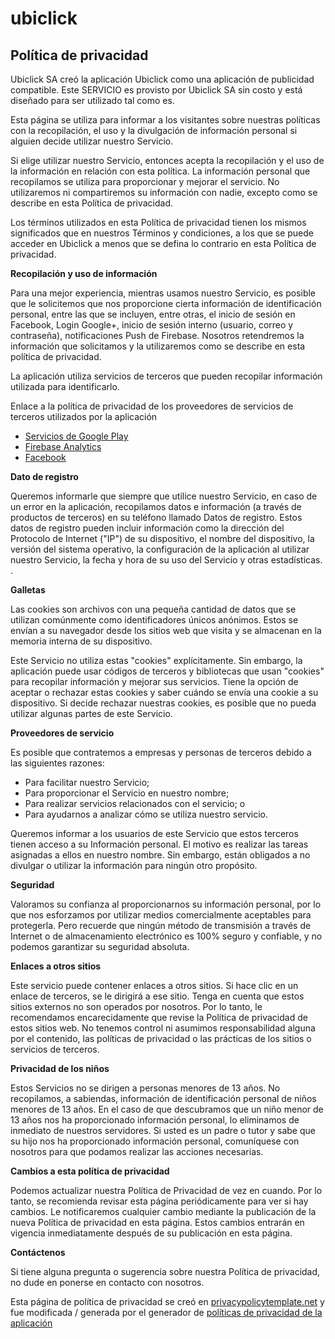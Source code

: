 # ubiclick
## <font style="vertical-align: inherit;"><font style="vertical-align: inherit;">Política de privacidad</font></font>

<font style="vertical-align: inherit;"><font style="vertical-align: inherit;">Ubiclick SA creó la aplicación Ubiclick como una aplicación de publicidad compatible.</font> <font style="vertical-align: inherit;">Este SERVICIO es provisto por Ubiclick SA sin costo y está diseñado para ser utilizado tal como es.</font></font>

<font style="vertical-align: inherit;"><font style="vertical-align: inherit;">Esta página se utiliza para informar a los visitantes sobre nuestras políticas con la recopilación, el uso y la divulgación de información personal si alguien decide utilizar nuestro Servicio.</font></font>

<font style="vertical-align: inherit;"><font style="vertical-align: inherit;">Si elige utilizar nuestro Servicio, entonces acepta la recopilación y el uso de la información en relación con esta política.</font> <font style="vertical-align: inherit;">La información personal que recopilamos se utiliza para proporcionar y mejorar el servicio.</font> <font style="vertical-align: inherit;">No utilizaremos ni compartiremos su información con nadie, excepto como se describe en esta Política de privacidad.</font></font>

<font style="vertical-align: inherit;"><font style="vertical-align: inherit;">Los términos utilizados en esta Política de privacidad tienen los mismos significados que en nuestros Términos y condiciones, a los que se puede acceder en Ubiclick a menos que se defina lo contrario en esta Política de privacidad.</font></font>

**<font style="vertical-align: inherit;"><font style="vertical-align: inherit;">Recopilación y uso de información</font></font>**

<font style="vertical-align: inherit;"><font style="vertical-align: inherit;">Para una mejor experiencia, mientras usamos nuestro Servicio, es posible que le solicitemos que nos proporcione cierta información de identificación personal, entre las que se incluyen, entre otras, el inicio de sesión en Facebook, Login Google+, inicio de sesión interno (usuario, correo y contraseña), notificaciones Push de Firebase.</font> <font style="vertical-align: inherit;">Nosotros retendremos la información que solicitamos y la utilizaremos como se describe en esta política de privacidad.</font></font>

<font style="vertical-align: inherit;"><font style="vertical-align: inherit;">La aplicación utiliza servicios de terceros que pueden recopilar información utilizada para identificarlo.</font></font>

<font style="vertical-align: inherit;"><font style="vertical-align: inherit;">Enlace a la política de privacidad de los proveedores de servicios de terceros utilizados por la aplicación</font></font>

*   [<font style="vertical-align: inherit;"><font style="vertical-align: inherit;">Servicios de Google Play</font></font>](https://www.google.com/policies/privacy/)
*   [<font style="vertical-align: inherit;"><font style="vertical-align: inherit;">Firebase Analytics</font></font>](https://firebase.google.com/policies/analytics)
*   [<font style="vertical-align: inherit;"><font style="vertical-align: inherit;">Facebook</font></font>](https://www.facebook.com/about/privacy)

**<font style="vertical-align: inherit;"><font style="vertical-align: inherit;">Dato de registro</font></font>**

<font style="vertical-align: inherit;"><font style="vertical-align: inherit;">Queremos informarle que siempre que utilice nuestro Servicio, en caso de un error en la aplicación, recopilamos datos e información (a través de productos de terceros) en su teléfono llamado Datos de registro.</font> <font style="vertical-align: inherit;">Estos datos de registro pueden incluir información como la dirección del Protocolo de Internet ("IP") de su dispositivo, el nombre del dispositivo, la versión del sistema operativo, la configuración de la aplicación al utilizar nuestro Servicio, la fecha y hora de su uso del Servicio y otras estadísticas. .</font></font>

**<font style="vertical-align: inherit;"><font style="vertical-align: inherit;">Galletas</font></font>**

<font style="vertical-align: inherit;"><font style="vertical-align: inherit;">Las cookies son archivos con una pequeña cantidad de datos que se utilizan comúnmente como identificadores únicos anónimos.</font> <font style="vertical-align: inherit;">Estos se envían a su navegador desde los sitios web que visita y se almacenan en la memoria interna de su dispositivo.</font></font>

<font style="vertical-align: inherit;"><font style="vertical-align: inherit;">Este Servicio no utiliza estas "cookies" explícitamente.</font> <font style="vertical-align: inherit;">Sin embargo, la aplicación puede usar códigos de terceros y bibliotecas que usan "cookies" para recopilar información y mejorar sus servicios.</font> <font style="vertical-align: inherit;">Tiene la opción de aceptar o rechazar estas cookies y saber cuándo se envía una cookie a su dispositivo.</font> <font style="vertical-align: inherit;">Si decide rechazar nuestras cookies, es posible que no pueda utilizar algunas partes de este Servicio.</font></font>

**<font style="vertical-align: inherit;"><font style="vertical-align: inherit;">Proveedores de servicio</font></font>**

<font style="vertical-align: inherit;"><font style="vertical-align: inherit;">Es posible que contratemos a empresas y personas de terceros debido a las siguientes razones:</font></font>

*   <font style="vertical-align: inherit;"><font style="vertical-align: inherit;">Para facilitar nuestro Servicio;</font></font>
*   <font style="vertical-align: inherit;"><font style="vertical-align: inherit;">Para proporcionar el Servicio en nuestro nombre;</font></font>
*   <font style="vertical-align: inherit;"><font style="vertical-align: inherit;">Para realizar servicios relacionados con el servicio;</font> <font style="vertical-align: inherit;">o</font></font>
*   <font style="vertical-align: inherit;"><font style="vertical-align: inherit;">Para ayudarnos a analizar cómo se utiliza nuestro servicio.</font></font>

<font style="vertical-align: inherit;"><font style="vertical-align: inherit;">Queremos informar a los usuarios de este Servicio que estos terceros tienen acceso a su Información personal.</font> <font style="vertical-align: inherit;">El motivo es realizar las tareas asignadas a ellos en nuestro nombre.</font> <font style="vertical-align: inherit;">Sin embargo, están obligados a no divulgar o utilizar la información para ningún otro propósito.</font></font>

**<font style="vertical-align: inherit;"><font style="vertical-align: inherit;">Seguridad</font></font>**

<font style="vertical-align: inherit;"><font style="vertical-align: inherit;">Valoramos su confianza al proporcionarnos su información personal, por lo que nos esforzamos por utilizar medios comercialmente aceptables para protegerla.</font> <font style="vertical-align: inherit;">Pero recuerde que ningún método de transmisión a través de Internet o de almacenamiento electrónico es 100% seguro y confiable, y no podemos garantizar su seguridad absoluta.</font></font>

**<font style="vertical-align: inherit;"><font style="vertical-align: inherit;">Enlaces a otros sitios</font></font>**

<font style="vertical-align: inherit;"><font style="vertical-align: inherit;">Este servicio puede contener enlaces a otros sitios.</font> <font style="vertical-align: inherit;">Si hace clic en un enlace de terceros, se le dirigirá a ese sitio.</font> <font style="vertical-align: inherit;">Tenga en cuenta que estos sitios externos no son operados por nosotros.</font> <font style="vertical-align: inherit;">Por lo tanto, le recomendamos encarecidamente que revise la Política de privacidad de estos sitios web.</font> <font style="vertical-align: inherit;">No tenemos control ni asumimos responsabilidad alguna por el contenido, las políticas de privacidad o las prácticas de los sitios o servicios de terceros.</font></font>

**<font style="vertical-align: inherit;"><font style="vertical-align: inherit;">Privacidad de los niños</font></font>**

<font style="vertical-align: inherit;"><font style="vertical-align: inherit;">Estos Servicios no se dirigen a personas menores de 13 años. No recopilamos, a sabiendas, información de identificación personal de niños menores de 13 años. En el caso de que descubramos que un niño menor de 13 años nos ha proporcionado información personal, lo eliminamos de inmediato de nuestros servidores.</font> <font style="vertical-align: inherit;">Si usted es un padre o tutor y sabe que su hijo nos ha proporcionado información personal, comuníquese con nosotros para que podamos realizar las acciones necesarias.</font></font>

**<font style="vertical-align: inherit;"><font style="vertical-align: inherit;">Cambios a esta política de privacidad</font></font>**

<font style="vertical-align: inherit;"><font style="vertical-align: inherit;">Podemos actualizar nuestra Política de Privacidad de vez en cuando.</font> <font style="vertical-align: inherit;">Por lo tanto, se recomienda revisar esta página periódicamente para ver si hay cambios.</font> <font style="vertical-align: inherit;">Le notificaremos cualquier cambio mediante la publicación de la nueva Política de privacidad en esta página.</font> <font style="vertical-align: inherit;">Estos cambios entrarán en vigencia inmediatamente después de su publicación en esta página.</font></font>

**<font style="vertical-align: inherit;"><font style="vertical-align: inherit;">Contáctenos</font></font>**

<font style="vertical-align: inherit;"><font style="vertical-align: inherit;">Si tiene alguna pregunta o sugerencia sobre nuestra Política de privacidad, no dude en ponerse en contacto con nosotros.</font></font>

<font style="vertical-align: inherit;"><font style="vertical-align: inherit;">Esta página de política de privacidad se creó en</font></font> [<font style="vertical-align: inherit;"><font style="vertical-align: inherit;">privacypolicytemplate.net</font></font>](https://privacypolicytemplate.net) <font style="vertical-align: inherit;"><font style="vertical-align: inherit;">y fue modificada / generada por el generador de</font></font> [<font style="vertical-align: inherit;"><font style="vertical-align: inherit;">políticas de privacidad de la aplicación</font></font>](https://app-privacy-policy-generator.firebaseapp.com/)
